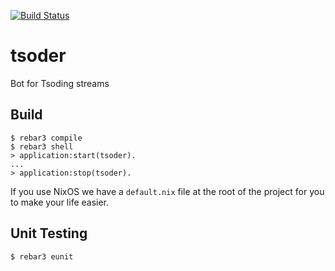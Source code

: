 [![Build Status](https://travis-ci.org/tsoding/tsoder.svg?branch=master)](https://travis-ci.org/tsoding/tsoder)

# tsoder

Bot for Tsoding streams

## Build

```console
$ rebar3 compile
$ rebar3 shell
> application:start(tsoder).
...
> application:stop(tsoder).
```

If you use NixOS we have a `default.nix` file at the root of the project for you to make your life easier.

## Unit Testing

```console
$ rebar3 eunit
```
